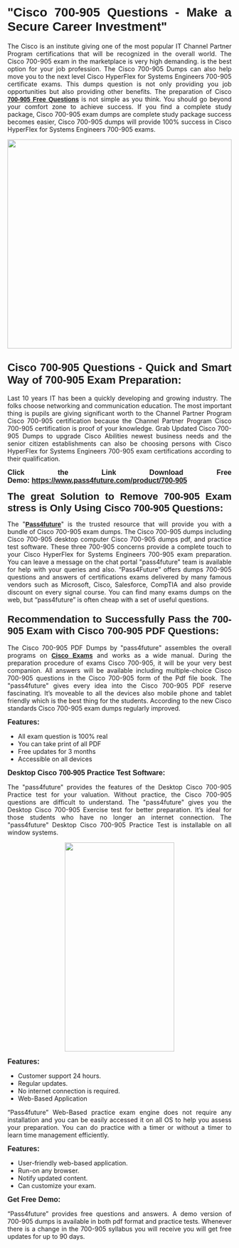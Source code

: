 
<h1 style="text-align: justify;"><span style="font-family:Tahoma,Geneva,sans-serif;"><strong>"Cisco 700-905 Questions - Make a Secure Career Investment"</strong></span></h1>

<p style="text-align: justify;">The Cisco is an institute giving one of the most popular IT Channel Partner Program certifications that will be recognized in the overall world. The Cisco 700-905 exam in the marketplace is very high demanding. is the best option for your job profession. The Cisco 700-905 Dumps can also help move you to the next level Cisco HyperFlex for Systems Engineers 700-905 certificate exams. This dumps question is not only providing you job opportunities but also providing other benefits. The preparation of Cisco <span style="font-family:Tahoma,Geneva,sans-serif;"><strong><a href="https://www.pass4future.com/questions/cisco/700-905">700-905 Free Questions</a></strong></span> is not simple as you think. You should go beyond your comfort zone to achieve success. If you find a complete study package, Cisco 700-905 exam dumps are complete study package success becomes easier, Cisco 700-905 dumps will provide 100% success in Cisco HyperFlex for Systems Engineers 700-905 exams.</p>

<p style="text-align: justify;"><a href="https://www.pass4future.com/product/700-905"><img alt="" src="https://lh3.googleusercontent.com/pw/AM-JKLVhEO4I138wJzOepD3laGU-R1M7eT-OTYdow6pCESip26lSeaxxzS9BVWUKuzj1e3L_MoxCfVgBEvV8ODwl1LGzlZbt6HJm3NXXplPwnYiBfuYM_eQCcVVRMaAwHdsl3AhHOZS-up7mzwmd4i4EpEGq=w1112-h625-no?authuser=0" style="width: 100%; height: 470px;" /></a></p>

<h2 style="text-align: justify;"><span style="font-size:24px;"><strong><span style="font-family:Tahoma,Geneva,sans-serif;">Cisco 700-905 Questions - Quick and Smart Way of 700-905 Exam Preparation:</span></strong></span></h2>

<p style="text-align: justify;">Last 10 years IT has been a quickly developing and growing industry. The folks choose networking and communication education. The most important thing is pupils are giving significant worth to the Channel Partner Program Cisco 700-905 certification because the Channel Partner Program Cisco 700-905 certification is proof of your knowledge. Grab Updated Cisco 700-905 Dumps to upgrade Cisco Abilities newest business needs and the senior citizen establishments can also be choosing persons with Cisco HyperFlex for Systems Engineers 700-905 exam certifications according to their qualification.</p>

<p style="text-align: justify;"><strong><span style="font-family:Lucida Sans Unicode,Lucida Grande,sans-serif;"><span style="font-size:16px;">Click the Link Download Free Demo: <a href="https://www.pass4future.com/product/700-905">https://www.pass4future.com/product/700-905</a></span></span></strong></p>

<p style="text-align: justify;"><strong><span style="font-size:22px;"><span style="font-family:Tahoma,Geneva,sans-serif;">The great Solution to Remove 700-905 Exam stress is Only Using Cisco 700-905 Questions:</span></span></strong></p>

<p style="text-align: justify;">The "<span style="font-family:Lucida Sans Unicode,Lucida Grande,sans-serif;"><a href="https://www.pass4future.com/"><strong>Pass4future</strong></a></span>" is the trusted resource that will provide you with a bundle of Cisco 700-905 exam dumps. The Cisco 700-905 dumps including Cisco 700-905 desktop computer Cisco 700-905 dumps pdf, and practice test software. These three 700-905 concerns provide a complete touch to your Cisco HyperFlex for Systems Engineers 700-905 exam preparation. You can leave a message on the chat portal "pass4future" team is available for help with your queries and also. “Pass4Future” offers dumps 700-905 questions and answers of certifications exams delivered by many famous vendors such as Microsoft, Cisco, Salesforce, CompTIA and also provide discount on every signal course. You can find many exams dumps on the web, but “pass4future” is often cheap with a set of useful questions.</p>

<h3 style="text-align: justify;"><span style="font-size:22px;"><strong><span style="font-family:Tahoma,Geneva,sans-serif;">Recommendation to Successfully Pass the 700-905 Exam with Cisco 700-905 PDF Questions:</span></strong></span></h3>

<p style="text-align: justify;">The Cisco 700-905 PDF Dumps by "pass4future" assembles the overall programs on <span style="font-family:Lucida Sans Unicode,Lucida Grande,sans-serif;"><strong><a href="https://www.pass4future.com/cisco">Cisco Exams</a></strong></span> and works as a wide manual. During the preparation procedure of exams Cisco 700-905, it will be your very best companion. All answers will be available including multiple-choice Cisco 700-905 questions in the Cisco 700-905 form of the Pdf file book. The "pass4future" gives every idea into the Cisco 700-905 PDF reserve fascinating. It’s moveable to all the devices also mobile phone and tablet friendly which is the best thing for the students. According to the new Cisco standards Cisco 700-905 exam dumps regularly improved.</p>

<p style="text-align: justify;"><span style="font-family:Lucida Sans Unicode,Lucida Grande,sans-serif;"><span style="font-size:16px;"><strong>Features:</strong></span></span></p>

<ul>
	<li style="text-align: justify;">All exam question is 100% real</li>
	<li style="text-align: justify;">You can take print of all PDF</li>
	<li style="text-align: justify;">Free updates for 3 months </li>
	<li style="text-align: justify;">Accessible on all devices</li>
</ul>

<p style="text-align: justify;"><span style="font-family:Tahoma,Geneva,sans-serif;"><span style="font-size:16px;"><strong>Desktop Cisco 700-905 Practice Test Software:</strong></span></span></p>

<p style="text-align: justify;">The "pass4future" provides the features of the Desktop Cisco 700-905 Practice test for your valuation. Without practice, the Cisco 700-905 questions are difficult to understand. The "pass4future" gives you the Desktop Cisco 700-905 Exercise test for better preparation. It’s ideal for those students who have no longer an internet connection. The "pass4future" Desktop Cisco 700-905 Practice Test is installable on all window systems.</p>

<p style="text-align: center;"><a href="https://www.pass4future.com/product/700-905"><img alt="" src="https://lh3.googleusercontent.com/pw/AM-JKLV3yUm3jiqqIo1xIsj1VJ_UeysYexQY-pRYO0rIFl3vg11QZioN-gzffpw2AfKqFynWuvoXOreWrWS0swpr4xmOSWfwII2jvatteuqrfxiWGFBSHPiZUCoi33jqeymK5dmu-0enyX6tayRCAMHw05jv=s625-no?authuser=0" style="width: 70%; height: 470px;" /></a></p>

<p style="text-align: justify;"><span style="font-size:16px;"><span style="font-family:Lucida Sans Unicode,Lucida Grande,sans-serif;"><strong>Features:</strong></span></span></p>

<ul>
	<li style="text-align: justify;">Customer support 24 hours. </li>
	<li style="text-align: justify;">Regular updates. </li>
	<li style="text-align: justify;">No internet connection is required.</li>
	<li style="text-align: justify;">Web-Based Application</li>
</ul>

<p style="text-align: justify;">“Pass4future” Web-Based practice exam engine does not require any installation and you can be easily accessed it on all OS to help you assess your preparation. You can do practice with a timer or without a timer to learn time management efficiently.</p>

<p style="text-align: justify;"><strong><span style="font-size:16px;"><span style="font-family:Lucida Sans Unicode,Lucida Grande,sans-serif;">Features:</span></span></strong></p>

<ul>
	<li style="text-align: justify;">User-friendly web-based application.</li>
	<li style="text-align: justify;">Run-on any browser. </li>
	<li style="text-align: justify;">Notify updated content.</li>
	<li style="text-align: justify;">Can customize your exam.</li>
</ul>

<p style="text-align: justify;"><span style="font-size:16px;"><span style="font-family:Lucida Sans Unicode,Lucida Grande,sans-serif;"><strong>Get Free Demo:</strong></span></span></p>

<p style="text-align: justify;">“Pass4future” provides free questions and answers. A demo version of 700-905 dumps is available in both pdf format and practice tests. Whenever there is a change in the 700-905 syllabus you will receive you will get free updates for up to 90 days. </p>

